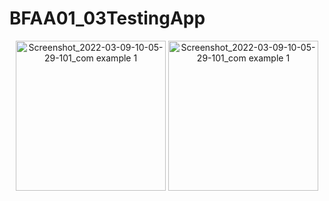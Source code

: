 # BFAA01_03TestingApp

<p align="center">
<img width="240" alt="Screenshot_2022-03-09-10-05-29-101_com example 1" src="https://user-images.githubusercontent.com/32328761/168946797-748af089-1587-4a7e-bfa3-117556c74129.jpg">
  <img width="240" alt="Screenshot_2022-03-09-10-05-29-101_com example 1" src="https://user-images.githubusercontent.com/32328761/168949469-0ccafe78-2f73-4672-938a-73ceea7f6793.jpg">
